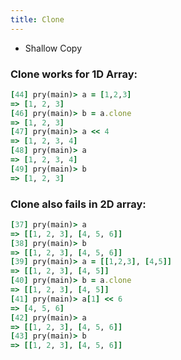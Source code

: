 ```yaml
---
title: Clone
---
```


- Shallow Copy

### Clone works for 1D Array:
```rb
[44] pry(main)> a = [1,2,3]
=> [1, 2, 3]
[46] pry(main)> b = a.clone
=> [1, 2, 3]
[47] pry(main)> a << 4
=> [1, 2, 3, 4]
[48] pry(main)> a
=> [1, 2, 3, 4]
[49] pry(main)> b
=> [1, 2, 3]
```

### Clone also fails in 2D array:

```rb
[37] pry(main)> a
=> [[1, 2, 3], [4, 5, 6]]
[38] pry(main)> b
=> [[1, 2, 3], [4, 5, 6]]
[39] pry(main)> a = [[1,2,3], [4,5]]
=> [[1, 2, 3], [4, 5]]
[40] pry(main)> b = a.clone
=> [[1, 2, 3], [4, 5]]
[41] pry(main)> a[1] << 6
=> [4, 5, 6]
[42] pry(main)> a
=> [[1, 2, 3], [4, 5, 6]]
[43] pry(main)> b
=> [[1, 2, 3], [4, 5, 6]]
```
